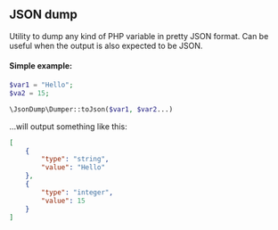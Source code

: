 ## JSON dump

Utility to dump any kind of PHP variable in pretty JSON format. Can be useful when the output is also expected to be JSON.


#### Simple example:

```php
$var1 = "Hello";
$va2 = 15;

\JsonDump\Dumper::toJson($var1, $var2...)
```

...will output something like this:

```json
[
    {
        "type": "string",
        "value": "Hello"
    },
    {
        "type": "integer",
        "value": 15
    }
]
```
